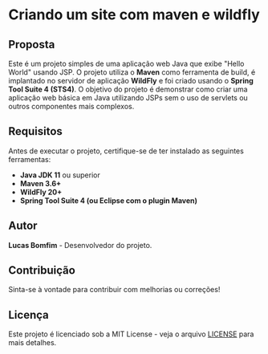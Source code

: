 # Criando um site com maven e wildfly

## Proposta

Este é um projeto simples de uma aplicação web Java que exibe "Hello World" usando JSP. O projeto utiliza o **Maven** como ferramenta de build, é implantado no servidor de aplicação **WildFly** e foi criado usando o **Spring Tool Suite 4 (STS4)**. O objetivo do projeto é demonstrar como criar uma aplicação web básica em Java utilizando JSPs sem o uso de servlets ou outros componentes mais complexos.

## Requisitos

Antes de executar o projeto, certifique-se de ter instalado as seguintes ferramentas:

- **Java JDK 11** ou superior
- **Maven 3.6+**
- **WildFly 20+**
- **Spring Tool Suite 4 (ou Eclipse com o plugin Maven)**

## Autor

**Lucas Bomfim** - Desenvolvedor do projeto.

## Contribuição

Sinta-se à vontade para contribuir com melhorias ou correções!

## Licença

Este projeto é licenciado sob a MIT License - veja o arquivo [LICENSE](LICENSE) para mais detalhes.
